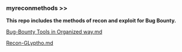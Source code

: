 ### myreconmethods >>

**This repo includes the methods of recon and exploit for Bug Bounty.**

<a href=https://github.com/glyptho/newassets > Bug-Bounty Tools in Organized way.md </a>

<a href=https://github.com/glyptho/myreconmethods/blob/main/recon-glyptho.md > Recon-GLyptho.md </a>
